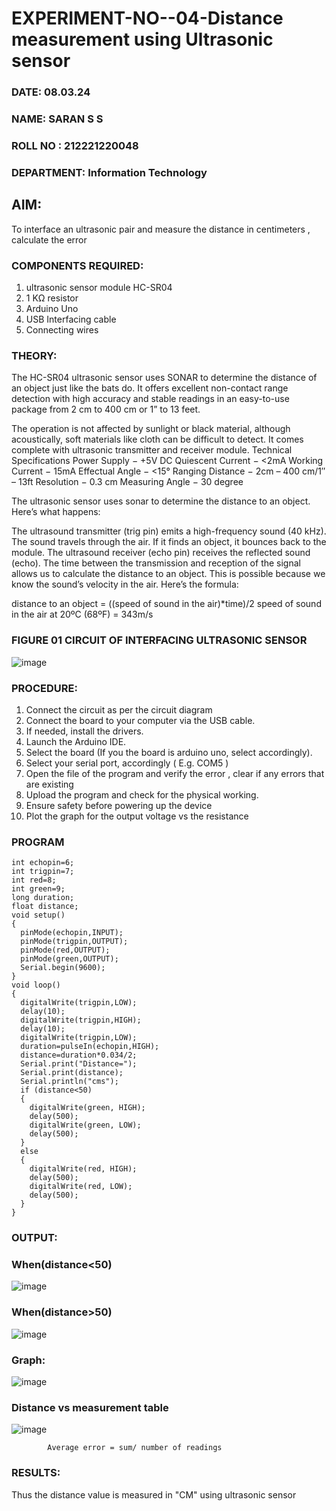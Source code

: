 # EXPERIMENT-NO--04-Distance measurement using Ultrasonic sensor
 ###  DATE: 08.03.24

###  NAME: SARAN S S
###  ROLL NO : 212221220048
###  DEPARTMENT: Information Technology
## AIM: 
To interface an ultrasonic pair and measure the distance in centimeters , calculate the error
 
### COMPONENTS REQUIRED:
1.	ultrasonic sensor module HC-SR04
2.	1 KΩ resistor 
3.	Arduino Uno 
4.	USB Interfacing cable 
5.	Connecting wires 


### THEORY: 
The HC-SR04 ultrasonic sensor uses SONAR to determine the distance of an object just like the bats do. It offers excellent non-contact range detection with high accuracy and stable readings in an easy-to-use package from 2 cm to 400 cm or 1” to 13 feet.

The operation is not affected by sunlight or black material, although acoustically, soft materials like cloth can be difficult to detect. It comes complete with ultrasonic transmitter and receiver module.
Technical Specifications
Power Supply − +5V DC
Quiescent Current − <2mA
Working Current − 15mA
Effectual Angle − <15°
Ranging Distance − 2cm – 400 cm/1″ – 13ft
Resolution − 0.3 cm
Measuring Angle − 30 degree

The ultrasonic sensor uses sonar to determine the distance to an object. Here’s what happens:

The ultrasound transmitter (trig pin) emits a high-frequency sound (40 kHz).
The sound travels through the air. If it finds an object, it bounces back to the module.
The ultrasound receiver (echo pin) receives the reflected sound (echo).
The time between the transmission and reception of the signal allows us to calculate the distance to an object. This is possible because we know the sound’s velocity in the air. Here’s the formula:

distance to an object = ((speed of sound in the air)*time)/2
speed of sound in the air at 20ºC (68ºF) = 343m/s

### FIGURE 01 CIRCUIT OF INTERFACING ULTRASONIC SENSOR 


![image](https://user-images.githubusercontent.com/36288975/166430594-5adb4ca9-5a42-4781-a7e6-7236b3766a85.png)



### PROCEDURE:
1.	Connect the circuit as per the circuit diagram 
2.	Connect the board to your computer via the USB cable.
3.	If needed, install the drivers.
4.	Launch the Arduino IDE.
5.	Select the board (If you the board is arduino uno, select accordingly).
6.	Select your serial port, accordingly ( E.g. COM5 )
7.	Open the file of the program  and verify the error , clear if any errors that are existing 
8.	Upload the program and check for the physical working. 
9.	Ensure safety before powering up the device 
10.	Plot the graph for the output voltage vs the resistance 


### PROGRAM 
```
int echopin=6;
int trigpin=7;
int red=8;
int green=9;
long duration;
float distance;
void setup()
{
  pinMode(echopin,INPUT);
  pinMode(trigpin,OUTPUT);
  pinMode(red,OUTPUT);
  pinMode(green,OUTPUT);
  Serial.begin(9600);
}
void loop()
{
  digitalWrite(trigpin,LOW);
  delay(10);
  digitalWrite(trigpin,HIGH);
  delay(10);
  digitalWrite(trigpin,LOW);
  duration=pulseIn(echopin,HIGH);
  distance=duration*0.034/2;
  Serial.print("Distance=");
  Serial.print(distance);
  Serial.println("cms");
  if (distance<50)
  {
    digitalWrite(green, HIGH);
    delay(500);
    digitalWrite(green, LOW);
    delay(500);
  }
  else
  {
    digitalWrite(red, HIGH);
    delay(500);
    digitalWrite(red, LOW);
    delay(500);
  }
}
```
### OUTPUT:
### When(distance<50)
![image](https://github.com/saran7d/Experiment--04-Interfacing-digital-output-with-arduino-ultrasonic-sensor/assets/104412179/dd629ffd-475b-4bf2-9cd5-f859fa689a8e)

### When(distance>50)
![image](https://github.com/saran7d/Experiment--04-Interfacing-digital-output-with-arduino-ultrasonic-sensor/assets/104412179/09a744f4-4998-47cd-a475-f79cdeabff78)

### Graph:
![image](https://github.com/saran7d/Experiment--04-Interfacing-digital-output-with-arduino-ultrasonic-sensor/assets/104412179/4e0c565e-9b89-47db-9334-1fe779ff0d75)


### Distance vs measurement table 

![image](https://user-images.githubusercontent.com/36288975/190135379-52ebacd5-ccd5-460f-a4cd-4d0ad1d9b179.png)
	
			Average error = sum/ number of readings 


### RESULTS:
Thus the distance value is measured in "CM" using ultrasonic sensor





 
